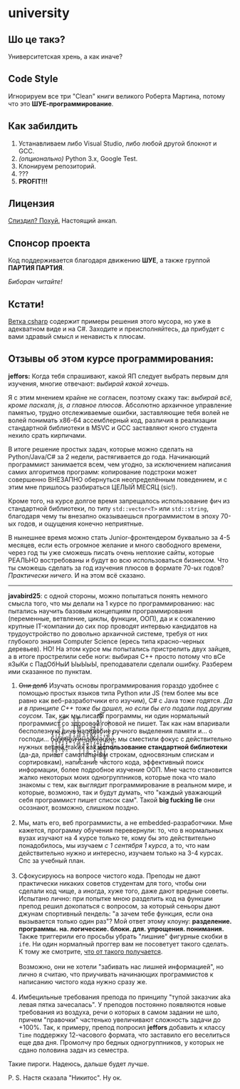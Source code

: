 # university
## Шо це такэ?
Университетская хрень, а как иначе?

## Code Style
Игнорируем все три "Clean" книги великого Роберта Мартина, потому что это **ШУЕ-программирование**.

## Как забилдить
1. Устанавливаем либо Visual Studio, либо любой другой блокнот и GCC.
2. *(опционально)* Python 3.x, Google Test.
3. Клонируем репозиторий.
4. ???
5. **PROFIT!!!**

## Лицензия
[Спиздил? Похуй.](https://github.com/javabird25/university/blob/main/LICENSE)
Настоящий анкап.

## Спонсор проекта
Код поддерживается благодаря движению **ШУЕ**, а также группой **ПАРТИЯ ПАРТИЯ**.

*Биборан читайте!*

## Кстати!
[Ветка csharp](https://github.com/javabird25/university/tree/csharp) содержит примеры решения этого мусора, но уже в адекватном виде и на C#. Заходите и преисполняйтесь, да прибудет с вами здравый смысл и ненависть к плюсам.

## Отзывы об этом курсе программирования:
**jeffors:** Когда тебя спрашивают, какой ЯП следует выбрать первым для изучения, многие отвечают: *выбирай какой хочешь.*

Я с этим мнением крайне не согласен, поэтому скажу так: *выбирай всё, кроме паскаля, js, а главное плюсов*. Абсолютно архаичное управление памятью, трудно отслеживаемые ошибки, заставляющие тебя волей не волей понимать x86-64 ассемблерный код, различия в реализации стандартной библиотеки в MSVC и GCC заставляют юного студента нехило срать кирпичами. 

В итоге решение простых задач, которые можно сделать на Python/Java/C# за 2 недели, растягивается до года. Начинающий программист занимается всем, чем угодно, за исключением написания самих алгоритмов программ: копирование подстроки может совершенно ВНЕЗАПНО обернуться неопределённым поведением, и с этим мне пришлось разбираться ЦЕЛЫЙ МЕСЯЦ (sic!).

Кроме того, на курсе долгое время запрещалось использование фич из стандартной библиотеки, по типу `std::vector<T>` или `std::string`, благодаря чему ты внезапно оказываешься программистом в эпоху 70-ых годов, и ощущения конечно неприятные.

В нынешнее время можно стать Junior-фронтендером буквально за 4-5 месяцев, если есть огромное желание и много свободного времени, через год ты уже сможешь писать очень неплохие сайты, которые РЕАЛЬНО востребованы и будут во всю использоваться бизнесом. Что ты сможешь сделать за год изучения плюсов в формате 70-ых годов? *Практически ничего.* И на этом всё сказано.

----------

**javabird25**: с одной стороны, можно попытаться понять немного смысла того, что мы делали на 1 курсе по программированию: нас пытались научить базовым концепциям программирования (переменные, ветвление, циклы, функции, ООП), да и к сожалению крупные IT-компании до сих пор проводят интервью кандидатов на трудоустройство по довольно архаичной системе, требуя от них глубокого знания Computer Science (ересь типа красно-черных деревьев). НО! На этом курсе мы попытались пристрелить двух зайцев, а в итоге прострелили себе ноги: выбирая C++ просто потому что вСе яЗыКи с ПадОбНыИ ЫыЫыЫ, преподаватели сделали ошибку. Разберем ими сказанное по пунктам.

1. <s>Они долб</s> Изучать основы программирования гораздо удобнее с помощью простых языков типа Python или JS (тем более мы все равно как веб-разработчики его изучим), C# с Java тоже годятся. *Да и в принципе C++ тоже бы пошел, но если бы его подали под другим соусом*. Так, как мы писали программы, ни один нормальный программист со здоровой головой не пишет. Так как нам впаривали бесполезную дичь наподобие ручного выделения памяти и... о господи... б̵̢͕͖̙͓͕͍̠́̀̌̀а̸̙̝̖̮̪̹̩̼̥͕̲̍̓͑͜͠з̸͚̣̹̜̰͔͕̅̓̽̀̇͐̅̏̎̍͊̋͠͠͝о̶̛̝͕̙̬̗̳̬̮̇̍̎̓̽̈͗̋̕в̴̧͙̮͓͇̮̘̤͝ӧ̵͇̏͒̉й̸͕̹̘̾̆͛͆͑̾̐͛͐̊͌ ̶͉͖̟̆̐̓͌̓̂̽͗͛̍̀̃͘͝и̶̨̢̧̨͈͔̣̹͙̘̟̤͓͍̂̑̄̎͋̓͊̌ͅн̷̰͔͇͔̯̯͕̹̖͎͆́̂д̴̬̳̩̺̪̗̼͖̀͒͋͘͜͝͝е̸̢̛̠̩̝͂̑͊̉̈́̀̚͝к̶̧̩͚̘͈̪̝͍͉̹̜̱͙̖̭͒̒̿͆͐̐̇̾с̶̧̺̤͕̹͍̲͙̹̋̓̈́̽̏͗͐̆̈́͊͑̔̄͠͝ͅӓ̷̯͕̬̹̗̫̻͔̱͇̝̞́̈̔̒̔́̈́̔̔̓͆̇͋͝͝ц̸̡̢͚̩͚̠̟͎̰̱̦͇͉̖͛̀̚и̷͈̌̂̋̇́̓̈́͗͊̅͗и̵̪̭͉̜̼̱͔͑̓̽̀, мы сместили фокус с действительно нужных вещей, таких как **использование стандартной библиотеки** (да-да, привет самопальным строкам, односвязным спискам и сортировкам), написание чистого кода, эффективный поиск информации, более подробное изучение ООП. Мне часто становится жалко некоторых моих одногруппников, которые пока что мало знакомы с тем, как выглядит программирование в реальном мире, и которые, возможно, так и будут думать, что "каждый уважающий себя программист пишет список сам". Такой **big fucking lie** они осознают, возможно, слишком поздно.<br><br>
2. Мы, мать его, веб программисты, а не embedded-разработчики. Мне кажется, программу обучения перевернули: то, что в нормальных вузах изучают на 4 курсе только те, кому бы это действительно понадобилось, мы изучаем *с 1 сентября 1 курса*, а то, что нам действительно нужно и интересно, изучаем только на 3-4 курсах. Спс за учебный план.<br><br>
3. Сфокусируюсь на вопросе чистого кода. Преподы не дают практически никаких советов студентам для того, чтобы они сделали код чище, а иногда, хуже того, даже дают вредные советы. Испытано лично: при попытке мною разделить код на функции препод решил докопаться с вопросом, за который сеньоры дают джунам спортивный пендель: "а зачем тебе функция, если она вызывается только один раз"? Мой ответ этому клоуну: **разделение. программы. на. логические. блоки. для. упрощения. понимания.**<br>Также триггерили его просьбы убрать "лишние" фигурные скобки в `if`е. Ни один нормалный проггер вам не посоветует такого сделать. К тому же смотрите, [что от такого получается](https://3dnews.ru/809016).<br><br>Возможно, они не хотели "забивать нас лишней информацией", но лично я считаю, что приучивать начинающих программистов к написанию чистого кода нужно сразу же.<br><br>
4. Имбецильные требования препода по принципу "тупой заказчик aka левая пятка зачесалась". У преподов постоянно появляются новые требования из воздуха, речи о которых в самом задании не шло, причем "правочки" частенько увеличивают сложность задачи до +100%. Так, к примеру, препод попросил **jeffors** добавить к классу `Time` поддержку 12-часового формата, что заставило его веселиться еще два дня. Промолчу про бедных одногруппников, у которых не сдано половина задач из семестра.

Такие пироги. Надеюсь, дальше будет лучше.

P. S. Настя сказала "Никитос". Ну ок.

